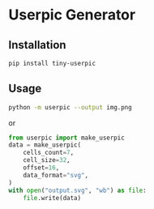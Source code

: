 # Userpic Generator

## Installation

```bash
pip install tiny-userpic
```

## Usage

```bash
python -m userpic --output img.png
```

or

```python
from userpic import make_userpic
data = make_userpic(
    cells_count=7,
    cell_size=32,
    offset=16,
    data_format="svg",
)
with open("output.svg", "wb") as file:
    file.write(data)
```
